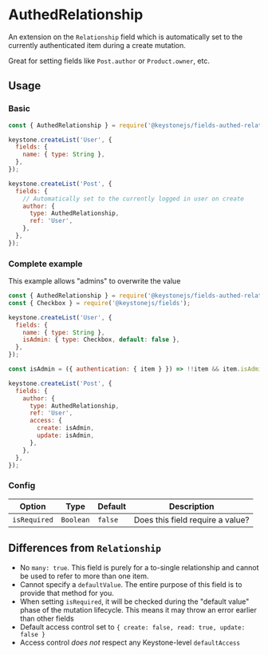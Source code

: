 <!--[meta]
section: api
subSection: @keystonejs/fields-authed-relationship
title: AuthedRelationship
[meta]-->

# AuthedRelationship

An extension on the `Relationship` field which is automatically set to the
currently authenticated item during a create mutation.

Great for setting fields like `Post.author` or `Product.owner`, etc.

## Usage

### Basic

```js
const { AuthedRelationship } = require('@keystonejs/fields-authed-relationship');

keystone.createList('User', {
  fields: {
    name: { type: String },
  },
});

keystone.createList('Post', {
  fields: {
    // Automatically set to the currently logged in user on create
    author: {
      type: AuthedRelationship,
      ref: 'User',
    },
  },
});
```

### Complete example

This example allows "admins" to overwrite the value

```js
const { AuthedRelationship } = require('@keystonejs/fields-authed-relationship');
const { Checkbox } = require('@keystonejs/fields');

keystone.createList('User', {
  fields: {
    name: { type: String },
    isAdmin: { type: Checkbox, default: false },
  },
});

const isAdmin = ({ authentication: { item } }) => !!item && item.isAdmin;

keystone.createList('Post', {
  fields: {
    author: {
      type: AuthedRelationship,
      ref: 'User',
      access: {
        create: isAdmin,
        update: isAdmin,
      },
    },
  },
});
```

### Config

| Option       | Type      | Default | Description                      |
| ------------ | --------- | ------- | -------------------------------- |
| `isRequired` | `Boolean` | `false` | Does this field require a value? |

## Differences from `Relationship`

- No `many: true`. This field is purely for a to-single relationship and cannot
  be used to refer to more than one item.
- Cannot specify a `defaultValue`. The entire purpose of this field is to
  provide that method for you.
- When setting `isRequired`, it will be checked during the "default value" phase
  of the mutation lifecycle. This means it may throw an error earlier than other
  fields
- Default access control set to `{ create: false, read: true, update: false }`
- Access control _does not_ respect any Keystone-level `defaultAccess`
